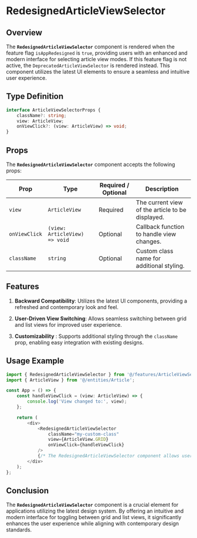 # RedesignedArticleViewSelector

## Overview
The **`RedesignedArticleViewSelector`** component is rendered when the feature flag `isAppRedesigned` is `true`, providing users with an enhanced and modern interface for selecting article view modes.
If this feature flag is not active, the `DeprecatedArticleViewSelector` is rendered instead. 
This component utilizes the latest UI elements to ensure a seamless and intuitive user experience.

## Type Definition 
```typescript
interface ArticleViewSelectorProps {
    className?: string;
    view: ArticleView;
    onViewClick?: (view: ArticleView) => void;
}
```

## Props
The **`RedesignedArticleViewSelector`** component accepts the following props:

| Prop       | Type       | Required / Optional | Description                                          |
|------------|------------|----------------------|------------------------------------------------------|
| `view` | `ArticleView`   | Required             | The current view of the article to be displayed.          |
| `onViewClick` | `(view: ArticleView) => void`   | Optional             | Callback function to handle view changes.           |
| `className` | `string`   | Optional             | Custom class name for additional styling.           |


## Features
1. **Backward Compatibility**: Utilizes the latest UI components, providing a refreshed and contemporary look and feel.

2. **User-Driven View Switching**: Allows seamless switching between grid and list views for improved user experience.

3. **Customizability** : Supports additional styling through the `className` prop, enabling easy integration with existing designs.

## Usage Example
```typescript jsx
import { RedesignedArticleViewSelector } from '@/features/ArticleViewSelector/RedesignedArticleViewSelector';
import { ArticleView } from '@/entities/Article';

const App = () => {
    const handleViewClick = (view: ArticleView) => {
        console.log('View changed to:', view);
    };

    return (
        <div>
            <RedesignedArticleViewSelector
                className="my-custom-class"
                view={ArticleView.GRID}
                onViewClick={handleViewClick}
            />
            {/* The RedesignedArticleViewSelector component allows users to switch between different article views */}
        </div>
    );
};
```
## Conclusion
The **`RedesignedArticleViewSelector`** component is a crucial element for applications utilizing the latest design system. By offering an intuitive and modern interface for toggling between grid and list views, it significantly enhances the user experience while aligning with contemporary design standards.
